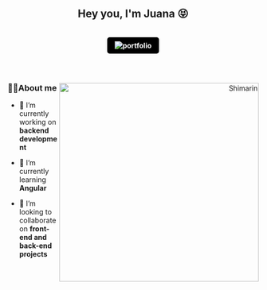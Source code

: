 <h2 align="center">Hey you, I'm Juana 😝</h2>
<p align='center'>
  <a href="https://juanawebsite.vercel.app/" target="_blank">
    <br>
  <img src="https://img.shields.io/badge/Portfolio%20Web-%23FF69B4.svg?style=for-the-badge&logoColor=white" alt="portfolio"     style="margin-bottom: 5px; background-color: black; color: #ffffff; padding: 8px 15px; border-radius: 5px; font-weight: bold;" />
  </a>
</p>
<br>

<div>
  
  <div align='right'>
    <img align="right" width="400" alt="Shimarin" src="https://github.com/jsolano0112/jsolano0112/assets/90517708/c272700c-8a87-4b87-aa8b-b63dc2ba76a7"/>

  </div>
   <p align='left'>
  
  ### 🙆‍♀️About me
  
  - 🔭 I’m currently working on **backend development**
  
  - 🌱 I’m currently learning **Angular**
  
  - 👯 I’m looking to collaborate on **front-end and back-end projects**
    
  <br>
  
  </p>
  
</div>
